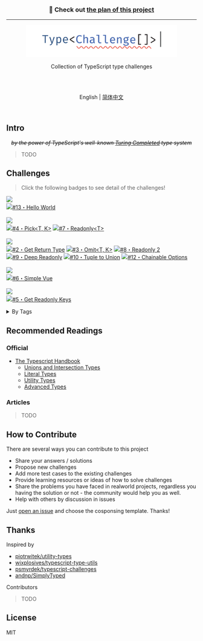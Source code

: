 <h3 align='center'>
👋 Check out <a href='https://github.com/orgs/type-challenges/teams/early-access/discussions/1'>the plan of this project</a>
</h3>

----

<p align='center'>
<img src='./screenshots/logo.svg' width='400'/>
</p>

<p align='center'>
Collection of TypeScript type challenges
</p>

<br>
<br>

<p align='center'>
English | <a href='./README.zh-CN.md'>简体中文</a>
</p>

<br>

## Intro

<p align='center'>
<del><em>by the power of TypeScript's well-known <a href="https://github.com/microsoft/TypeScript/issues/14833">Turing Completed</a> type system</em></del>
</p>

> TODO

## Challenges

> Click the following badges to see detail of the challenges!

<!--challenges-start-->
<img src="https://img.shields.io/badge/warm--up-%20-teal" alt=" "/><br><a href="./questions/13-warm-hello-world/README.md" target="_blank"><img src="https://img.shields.io/badge/-%2313%E3%83%BBHello%20World-teal" alt="#13・Hello World"/></a> <br><br><img src="https://img.shields.io/badge/easy-%20-90bb12" alt=" "/><br><a href="./questions/4-easy-pick/README.md" target="_blank"><img src="https://img.shields.io/badge/-%234%E3%83%BBPick%3CT%2C%20K%3E-90bb12" alt="#4・Pick<T, K>"/></a> <a href="./questions/7-easy-readonly/README.md" target="_blank"><img src="https://img.shields.io/badge/-%237%E3%83%BBReadonly%3CT%3E-90bb12" alt="#7・Readonly<T>"/></a> <br><br><img src="https://img.shields.io/badge/medium-%20-eaa648" alt=" "/><br><a href="./questions/2-medium-return-type/README.md" target="_blank"><img src="https://img.shields.io/badge/-%232%E3%83%BBGet%20Return%20Type-eaa648" alt="#2・Get Return Type"/></a> <a href="./questions/3-medium-omit/README.md" target="_blank"><img src="https://img.shields.io/badge/-%233%E3%83%BBOmit%3CT%2C%20K%3E-eaa648" alt="#3・Omit<T, K>"/></a> <a href="./questions/8-medium-readonly-2/README.md" target="_blank"><img src="https://img.shields.io/badge/-%238%E3%83%BBReadonly%202-eaa648" alt="#8・Readonly 2"/></a> <a href="./questions/9-medium-deep-readonly/README.md" target="_blank"><img src="https://img.shields.io/badge/-%239%E3%83%BBDeep%20Readonly-eaa648" alt="#9・Deep Readonly"/></a> <a href="./questions/10-medium-tuple-to-union/README.md" target="_blank"><img src="https://img.shields.io/badge/-%2310%E3%83%BBTuple%20to%20Union-eaa648" alt="#10・Tuple to Union"/></a> <a href="./questions/12-medium-chainable-options/README.md" target="_blank"><img src="https://img.shields.io/badge/-%2312%E3%83%BBChainable%20Options-eaa648" alt="#12・Chainable Options"/></a> <br><br><img src="https://img.shields.io/badge/hard-%20-red" alt=" "/><br><a href="./questions/6-hard-simple-vue/README.md" target="_blank"><img src="https://img.shields.io/badge/-%236%E3%83%BBSimple%20Vue-red" alt="#6・Simple Vue"/></a> <br><br><img src="https://img.shields.io/badge/extreme-%20-b11b8d" alt=" "/><br><a href="./questions/5-extreme-readonly-keys/README.md" target="_blank"><img src="https://img.shields.io/badge/-%235%E3%83%BBGet%20Readonly%20Keys-b11b8d" alt="#5・Get Readonly Keys"/></a> <br><details><summary>By Tags</summary><br><table><tbody><tr><td><img src="https://img.shields.io/badge/-%23application-999" alt="#application"/></td><td><a href="./questions/12-medium-chainable-options/README.md" target="_blank"><img src="https://img.shields.io/badge/-%2312%E3%83%BBChainable%20Options-eaa648" alt="#12・Chainable Options"/></a> <a href="./questions/6-hard-simple-vue/README.md" target="_blank"><img src="https://img.shields.io/badge/-%236%E3%83%BBSimple%20Vue-red" alt="#6・Simple Vue"/></a> </td></tr><tr><td><img src="https://img.shields.io/badge/-%23built--in-999" alt="#built-in"/></td><td><a href="./questions/4-easy-pick/README.md" target="_blank"><img src="https://img.shields.io/badge/-%234%E3%83%BBPick%3CT%2C%20K%3E-90bb12" alt="#4・Pick<T, K>"/></a> <a href="./questions/7-easy-readonly/README.md" target="_blank"><img src="https://img.shields.io/badge/-%237%E3%83%BBReadonly%3CT%3E-90bb12" alt="#7・Readonly<T>"/></a> <a href="./questions/2-medium-return-type/README.md" target="_blank"><img src="https://img.shields.io/badge/-%232%E3%83%BBGet%20Return%20Type-eaa648" alt="#2・Get Return Type"/></a> <a href="./questions/3-medium-omit/README.md" target="_blank"><img src="https://img.shields.io/badge/-%233%E3%83%BBOmit%3CT%2C%20K%3E-eaa648" alt="#3・Omit<T, K>"/></a> </td></tr><tr><td><img src="https://img.shields.io/badge/-%23deep-999" alt="#deep"/></td><td><a href="./questions/9-medium-deep-readonly/README.md" target="_blank"><img src="https://img.shields.io/badge/-%239%E3%83%BBDeep%20Readonly-eaa648" alt="#9・Deep Readonly"/></a> </td></tr><tr><td><img src="https://img.shields.io/badge/-%23infer-999" alt="#infer"/></td><td><a href="./questions/2-medium-return-type/README.md" target="_blank"><img src="https://img.shields.io/badge/-%232%E3%83%BBGet%20Return%20Type-eaa648" alt="#2・Get Return Type"/></a> <a href="./questions/10-medium-tuple-to-union/README.md" target="_blank"><img src="https://img.shields.io/badge/-%2310%E3%83%BBTuple%20to%20Union-eaa648" alt="#10・Tuple to Union"/></a> </td></tr><tr><td><img src="https://img.shields.io/badge/-%23object--keys-999" alt="#object-keys"/></td><td><a href="./questions/7-easy-readonly/README.md" target="_blank"><img src="https://img.shields.io/badge/-%237%E3%83%BBReadonly%3CT%3E-90bb12" alt="#7・Readonly<T>"/></a> <a href="./questions/8-medium-readonly-2/README.md" target="_blank"><img src="https://img.shields.io/badge/-%238%E3%83%BBReadonly%202-eaa648" alt="#8・Readonly 2"/></a> <a href="./questions/9-medium-deep-readonly/README.md" target="_blank"><img src="https://img.shields.io/badge/-%239%E3%83%BBDeep%20Readonly-eaa648" alt="#9・Deep Readonly"/></a> <a href="./questions/5-extreme-readonly-keys/README.md" target="_blank"><img src="https://img.shields.io/badge/-%235%E3%83%BBGet%20Readonly%20Keys-b11b8d" alt="#5・Get Readonly Keys"/></a> </td></tr><tr><td><img src="https://img.shields.io/badge/-%23readonly-999" alt="#readonly"/></td><td><a href="./questions/7-easy-readonly/README.md" target="_blank"><img src="https://img.shields.io/badge/-%237%E3%83%BBReadonly%3CT%3E-90bb12" alt="#7・Readonly<T>"/></a> <a href="./questions/8-medium-readonly-2/README.md" target="_blank"><img src="https://img.shields.io/badge/-%238%E3%83%BBReadonly%202-eaa648" alt="#8・Readonly 2"/></a> <a href="./questions/9-medium-deep-readonly/README.md" target="_blank"><img src="https://img.shields.io/badge/-%239%E3%83%BBDeep%20Readonly-eaa648" alt="#9・Deep Readonly"/></a> </td></tr><tr><td><img src="https://img.shields.io/badge/-%23this-999" alt="#this"/></td><td><a href="./questions/6-hard-simple-vue/README.md" target="_blank"><img src="https://img.shields.io/badge/-%236%E3%83%BBSimple%20Vue-red" alt="#6・Simple Vue"/></a> </td></tr><tr><td><img src="https://img.shields.io/badge/-%23tuple-999" alt="#tuple"/></td><td><a href="./questions/10-medium-tuple-to-union/README.md" target="_blank"><img src="https://img.shields.io/badge/-%2310%E3%83%BBTuple%20to%20Union-eaa648" alt="#10・Tuple to Union"/></a> </td></tr><tr><td><img src="https://img.shields.io/badge/-%23union-999" alt="#union"/></td><td><a href="./questions/4-easy-pick/README.md" target="_blank"><img src="https://img.shields.io/badge/-%234%E3%83%BBPick%3CT%2C%20K%3E-90bb12" alt="#4・Pick<T, K>"/></a> <a href="./questions/3-medium-omit/README.md" target="_blank"><img src="https://img.shields.io/badge/-%233%E3%83%BBOmit%3CT%2C%20K%3E-eaa648" alt="#3・Omit<T, K>"/></a> <a href="./questions/10-medium-tuple-to-union/README.md" target="_blank"><img src="https://img.shields.io/badge/-%2310%E3%83%BBTuple%20to%20Union-eaa648" alt="#10・Tuple to Union"/></a> </td></tr><tr><td><img src="https://img.shields.io/badge/-%23utils-999" alt="#utils"/></td><td><a href="./questions/5-extreme-readonly-keys/README.md" target="_blank"><img src="https://img.shields.io/badge/-%235%E3%83%BBGet%20Readonly%20Keys-b11b8d" alt="#5・Get Readonly Keys"/></a> </td></tr></tbody></table></details>
<!--challenges-end-->

## Recommended Readings

### Official

- [The Typescript Handbook](https://www.typescriptlang.org/docs/handbook/intro.html)
  - [Unions and Intersection Types](https://www.typescriptlang.org/docs/handbook/unions-and-intersections.html)
  - [Literal Types](https://www.typescriptlang.org/docs/handbook/literal-types.html)
  - [Utility Types](https://www.typescriptlang.org/docs/handbook/utility-types.html)
  - [Advanced Types](https://www.typescriptlang.org/docs/handbook/advanced-types.html)

### Articles

> TODO

## How to Contribute

There are several ways you can contribute to this project

- Share your answers / solutions
- Propose new challenges
- Add more test cases to the existing challenges
- Provide learning resources or ideas of how to solve challenges
- Share the problems you have faced in realworld projects, regardless you having the solution or not - the community would help you as well.
- Help with others by discussion in issues

Just [open an issue](https://github.com/type-challenges/type-challenges/issues/new/choose) and choose the cosponsing template. Thanks!

## Thanks

Inspired by

- [piotrwitek/utility-types](https://github.com/piotrwitek/utility-types)
- [wixplosives/typescript-type-utils](https://github.com/wixplosives/typescript-type-utils)
- [psmyrdek/typescript-challenges](https://github.com/psmyrdek/typescript-challenges)
- [andnp/SimplyTyped](https://github.com/andnp/SimplyTyped)

Contributors

> TODO


## License

MIT